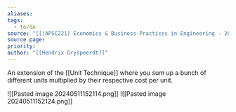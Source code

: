 ```yaml
---
aliases: 
tags:
  - to/do
source: "[[(APSC221) Economics & Business Practices in Engineering - 2022 version.pdf#page=65&selection=106,1,107,16|(APSC221) Economics & Business Practices in Engineering - 2022 version, page 65]]"
source page: 
priority: 
author: "[[Hendrix Gryspeerdt]]"
---
```

An extension of the [[Unit Technique]] where you sum up a bunch of different units multiplied by their respective cost per unit.

![[Pasted image 20240511152114.png]]
![[Pasted image 20240511152124.png]]